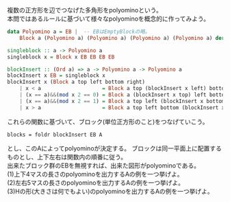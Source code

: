 複数の正方形を辺でつなげた多角形をpolyominoという。  
本問ではあるルールに基づいて様々なpolyominoを概念的に作ってみよう。  
```haskell
data Polyomino a = EB |  -- EBはEmptyBlockの略。
	Block a (Polyomino a) (Polyomino a) (Polyomino a) (Polyomino a) deriving (Eq,Show,Read,Ord)
```
```haskell
singleblock :: a -> Polyomino a
singleblock x = Block x EB EB EB EB
```
```haskell
blockInsert :: (Ord a) => a -> Polyomino a -> Polyomino a
blockInsert x EB = singleblock x
blockInsert x (Block a top left bottom right)
	| x < a                    = Block a top (blockInsert x left) bottom right
	| (x == a)&&(mod x 2 == 0) = Block a (blockInsert x top) left bottom right
	| (x == a)&&(mod x 2 == 1) = Block a top left (blockInsert x bottom) right
	| x > a                    = Block a top left bottom (blockInsert x right)
```
これらの関数に基づいて、ブロック(単位正方形のこと)をつなげていこう。  
```
blocks = foldr blockInsert EB A
```
とし、このAによってpolyominoが決定する。
ブロックは同一平面上に配置するものとし、上下左右は関数内の順番に従う。  
出来たブロック群のEBを無視すれば、出来た図形がpolyominoである。  
(1)上下4マスの長さのpolyominoを出力するAの例を一つ挙げよ。  
(2)左右5マスの長さのpolyominoを出力するAの例を一つ挙げよ。  
(3)Hの形(大きさは何でもよい)のpolyominoを出力するAの例を一つ挙げよ。  
